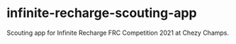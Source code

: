 # infinite-recharge-scouting-app
Scouting app for Infinite Recharge FRC Competition 2021 at Chezy Champs.
